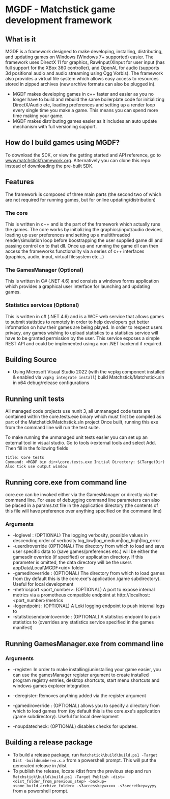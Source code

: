 MGDF - Matchstick game development framework
============================================

What is it
----------

MGDF is a framework designed to make developing, installing, distributing, and updating games on Windows (Windows 7+ supported) easier. The framework uses DirectX 11 for graphics, RawInput/XInput for user input (has full support for the XBox 360 controller), and OpenAL for audio (supports 3d positional audio and audio streaming using Ogg Vorbis). The framework also provides a virtual file system which allows easy access to resources stored in zipped archives (new archive formats can also be plugged in).

* MGDF makes developing games in c++ faster and easier as you no longer have to build and rebuild the same boilerplate code for initializing DirectX/Audio etc, loading preferences and setting up a render loop every single time you make a game. This means you can spend more time making your game.
* MGDF makes distributing games easier as it includes an auto update mechanism with full versioning support.

How do I build games using MGDF?
--------------------------------
To download the SDK, or view the getting started and API reference, go to www.matchstickframework.org. Alternatively you can clone this repo instead of downloading the pre-built SDK.

Features
--------
The framework is composed of three main parts (the second two of which are not required for running games, but for online updating/distribution)

### The core
This is written in c++ and is the part of the framework which actually runs the games. The core works by initializing the graphics/input/audio devices, loading up user preferences and setting up a multithreaded render/simulation loop before boostrapping the user supplied game dll and passing control on to that dll. Once up and running the game dll can then access the frameworks functionality via a series of c++ interfaces (graphics, audio, input, virtual filesystem etc...)

### The GamesManager (Optional)
This is written in C# (.NET 4.6) and consists a windows forms application which provides a graphical user interface for launching and updating games.

### Statistics services (Optional)
This is written in c# (.NET 4.6) and is a WCF web service that allows games to submit statistics to remotely in order to help developers get better information on how their games are being played. In order to respect users privacy, any games wishing to upload statistics to a statistics service will have to be granted permission by the user. This service exposes a simple REST API and could be implemented using a non .NET backend if required.

Building Source
---------------

* Using Microsoft Visual Studio 2022 (with the vcpkg component installed & enabled via `vcpkg integrate install`) build Matchstick/Matchstick.sln in x64 debug/release configurations

Running unit tests
------------------
All managed code projects use nunit 3,	all unmanaged code tests are contained within the core.tests.exe binary which must first be compiled as part of the Matchstick/Matchstick.sln project Once built, running this exe from the command line will run the test suite.

To make running the unmanaged unit tests easier you can set up an external tool in visual studio. Go to tools->external tools and select Add. Then fill in the following fields

    Title: Core tests
    Command: <MGDF bin dir>\core.tests.exe Initial Directory: $(TargetDir) Also tick use output window

Running core.exe from command line
----------------------------------
core.exe can be invoked either via the GamesManager or directly via the command line. 
For ease of debugging command line parameters can also be placed in a params.txt file in the application directory (the contents of this file will have preference over anything specified on the command line)

### Arguments
* -loglevel <level>: (OPTIONAL) The logging verbosity, possible values in descending order of verbosity log_low|log_medium|log_high|log_error
* -userdiroverride (OPTIONAL) The directory from which to load and save user specific data to (save games/preferences etc.) will be either the gamesdir override (if specified) or application directory. If this parameter is omitted, the data directory will be the users appData\Local\MGDF\<uid> folder
* -gamediroverride <directory>: (OPTIONAL) The directory from which to load games from (by default this is the core.exe's application /game subdirectory). Useful for local development
* -metricsport <port_number>: (OPTIONAL) A port to expose internal metrics via a prometheus compatible endpoint at http://localhost:<port_number>/metrics
* -logendpoint <url>: (OPTIONAL) A Loki logging endpoint to push internal logs to
* -statisticsendpointoverride <url>: (OPTIONAL) A statistics endpoint to push statistics to (overrides any statistics service specified in the games manifest)

Running GamesManager.exe from command line
------------------------------------------

### Arguments
* -register: In order to make installing/uninstalling your game easier, you can use the gamesManager register argument to create installed program registry entries, desktop shortcuts, start menu shortcuts and windows games explorer integration.

* -deregister: Removes anything added via the register argument
 
* -gamediroverride <directory>: (OPTIONAL) allows you to specify a directory from which to load games from (by default this is the core.exe's application /game subdirectory). Useful for local development

* -noupdatecheck: (OPTIONAL) disables checks for updates.

Building a release package
--------------------------

* To build a release package, run `Matchstick\build\build.ps1 -Target Dist -buildnumber=x.x.x` from a powershell prompt. This will put the generated release in /dist
* To publish the release, locate /dist from the previous step and run `Matchstick\build\build.ps1 -Target Publish -dist=<dist_folder_from_previous_step> -backup=<some_build_archive_folder> -s3accesskey=xxxx -s3secretkey=yyyy` from a powershell prompt.

